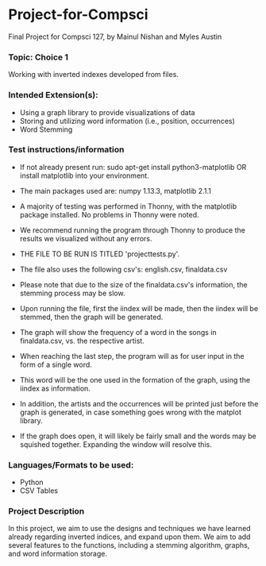 # Project-for-Compsci
Final Project for Compsci 127, by Mainul Nishan and Myles Austin

### Topic: Choice 1
Working with inverted indexes developed from files. 

### Intended Extension(s):
 - Using a graph library to provide visualizations of data
 - Storing and utilizing word information (i.e., position, occurrences)
 - Word Stemming
### Test instructions/information
  - If not already present run: sudo apt-get install python3-matplotlib 
  OR install matplotlib into your environment.
  - The main packages used are: numpy 1.13.3,  matplotlib 2.1.1
  - A majority of testing was performed in Thonny, with the matplotlib package installed. No problems in Thonny were noted.
  - We recommend running the program through Thonny to produce the
    results we visualized without any errors.
  - THE FILE TO BE RUN IS TITLED 'projecttests.py'.
  - The file also uses the following csv's: english.csv, finaldata.csv
  
  - Please note that due to the size of the finaldata.csv's information, the stemming process may be slow.
  - Upon running the file, first the iindex will be made, then the iindex will be stemmed, then the graph will be generated.
  - The graph will show the frequency of a word in the songs in finaldata.csv, vs. the respective artist.
  - When reaching the last step, the program will as for user input in the form of a single word.
  - This word will be the one used in the formation of the graph, using the iindex as information.
  - In addition, the artists and the occurrences will be printed just before the graph is generated, in case something goes
  wrong with the matplot library.
  - If the graph does open, it will likely be fairly small and the words may be squished together. Expanding the window will resolve this.
  
### Languages/Formats to be used:

 - Python
 - CSV Tables

### Project Description

In this project, we aim to use the designs and techniques we have learned already regarding inverted indices, and expand upon them. We aim to add several features to the functions, including a stemming algorithm, graphs, and word information storage.

